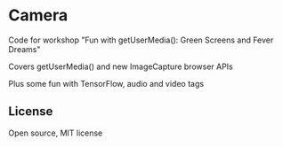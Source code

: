 # Camera

Code for workshop "Fun with getUserMedia(): Green Screens and Fever Dreams"

Covers getUserMedia() and new ImageCapture browser APIs

Plus some fun with TensorFlow, audio and video tags

## License

Open source, MIT license
